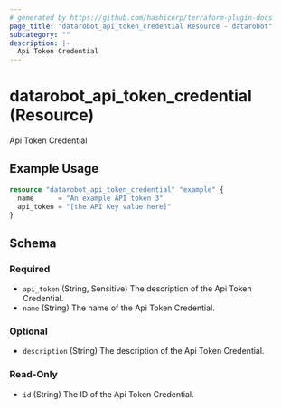 ```yaml
---
# generated by https://github.com/hashicorp/terraform-plugin-docs
page_title: "datarobot_api_token_credential Resource - datarobot"
subcategory: ""
description: |-
  Api Token Credential
---
```


# datarobot_api_token_credential (Resource)

Api Token Credential

## Example Usage

```terraform
resource "datarobot_api_token_credential" "example" {
  name      = "An example API token 3"
  api_token = "[the API Key value here]"
}
```

<!-- schema generated by tfplugindocs -->
## Schema

### Required

- `api_token` (String, Sensitive) The description of the Api Token Credential.
- `name` (String) The name of the Api Token Credential.

### Optional

- `description` (String) The description of the Api Token Credential.

### Read-Only

- `id` (String) The ID of the Api Token Credential.
